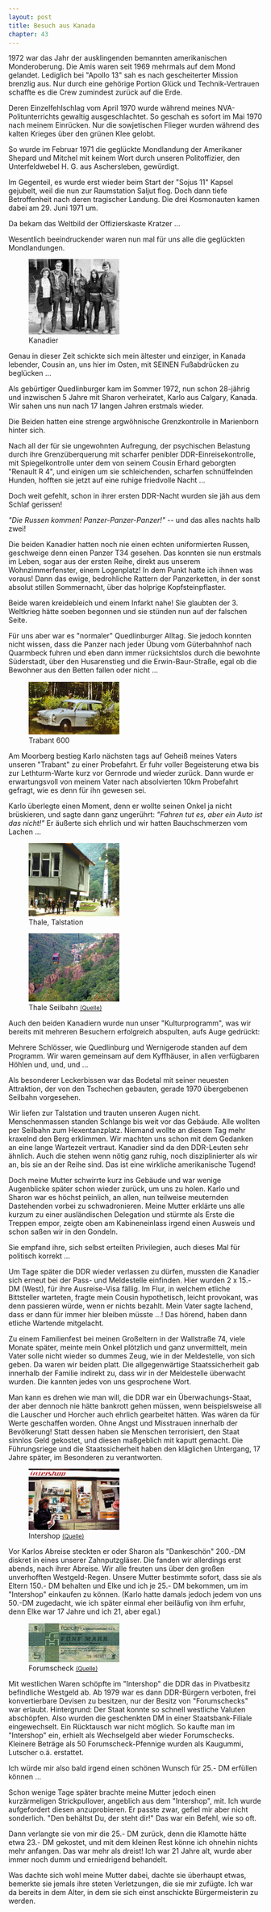 ```yaml
---  
layout: post
title: Besuch aus Kanada
chapter: 43
---  
```




1972 war das Jahr der ausklingenden bemannten amerikanischen Monderoberung.
Die Amis waren seit 1969 mehrmals auf dem Mond gelandet. Lediglich bei "Apollo
13" sah es nach gescheiterter Mission brenzlig aus. Nur durch eine gehörige
Portion Glück und Technik-Vertrauen schaffte es die Crew zumindest zurück auf
die Erde.

Deren Einzelfehlschlag vom April 1970 wurde während meines
NVA-Politunterrichts gewaltig ausgeschlachtet. So geschah es sofort im Mai
1970 nach meinem Einrücken. Nur die sowjetischen Flieger wurden während des
kalten Krieges über den grünen Klee gelobt.

So wurde im Februar 1971 die geglückte Mondlandung der Amerikaner Shepard und
Mitchel mit keinem Wort durch unseren Politoffizier, den Unterfeldwebel H. G.
aus Aschersleben, gewürdigt.

Im Gegenteil, es wurde erst wieder beim Start der "Sojus 11" Kapsel gejubelt,
weil die nun zur Raumstation Saljut flog. Doch dann tiefe Betroffenheit nach
deren tragischer Landung. Die drei Kosmonauten kamen dabei am 29. Juni 1971
um.

Da bekam das Weltbild der Offizierskaste Kratzer …

Wesentlich beeindruckender waren nun mal für uns alle die geglückten
Mondlandungen.

<figure class="right"><a href="/bilder/160.jpg" title="Klicken f&uuml;r Grossansicht" rel="facebox"><img title="Kanadier" src="/bilder/thumb-160.png"></a><figcaption>Kanadier</figcaption></figure>
 Genau in dieser Zeit schickte sich mein ältester und einziger, in
Kanada lebender, Cousin an, uns hier im Osten, mit SEINEN Fußabdrücken zu
beglücken …

Als gebürtiger Quedlinburger kam im Sommer 1972, nun schon 28-jährig und
inzwischen 5 Jahre mit Sharon verheiratet, Karlo aus Calgary, Kanada. Wir
sahen uns nun nach 17 langen Jahren erstmals wieder.

Die Beiden hatten eine strenge argwöhnische Grenzkontrolle in Marienborn
hinter sich.

Nach all der für sie ungewohnten Aufregung, der psychischen Belastung durch
ihre Grenzüberquerung mit scharfer penibler DDR-Einreisekontrolle, mit
Spiegelkontrolle unter dem von seinem Cousin Erhard geborgten "Renault R 4",
und einigen um sie schleichenden, scharfen schnüffelnden Hunden, hofften sie
jetzt auf eine ruhige friedvolle Nacht …

Doch weit gefehlt, schon in ihrer ersten DDR-Nacht wurden sie jäh aus dem
Schlaf gerissen!

_"Die Russen kommen! Panzer-Panzer-Panzer!"_ -- und das alles nachts halb
zwei!

Die beiden Kanadier hatten noch nie einen echten uniformierten Russen,
geschweige denn einen Panzer T34 gesehen. Das konnten sie nun erstmals im
Leben, sogar aus der ersten Reihe, direkt aus unserem Wohnzimmerfenster, einem
Logenplatz! In dem Punkt hatte ich ihnen was voraus! Dann das ewige,
bedrohliche Rattern der Panzerketten, in der sonst absolut stillen
Sommernacht, über das holprige Kopfsteinpflaster.

Beide waren kreidebleich und einem Infarkt nahe! Sie glaubten der 3. Weltkrieg
hätte soeben begonnen und sie stünden nun auf der falschen Seite.

Für uns aber war es "normaler" Quedlinburger Alltag. Sie jedoch konnten nicht
wissen, dass die Panzer nach jeder Übung vom Güterbahnhof nach Quarmbeck
fuhren und eben dann immer rücksichtslos durch die bewohnte Süderstadt, über
den Husarenstieg und die Erwin-Baur-Straße, egal ob die Bewohner aus den
Betten fallen oder nicht …

<figure class="left"><a href="/bilder/161.jpg" title="Klicken f&uuml;r Grossansicht" rel="facebox"><img title="Trabant 600" src="/bilder/thumb-161.png"></a><figcaption>Trabant 600</figcaption></figure>
 Am Moorberg bestieg Karlo nächsten tags auf Geheiß meines Vaters
unseren "Trabant" zu einer Probefahrt. Er fuhr voller Begeisterung etwa bis
zur Lethturm-Warte kurz vor Gernrode und wieder zurück. Dann wurde er
erwartungsvoll von meinem Vater nach absolvierten 10km Probefahrt gefragt,
wie es denn für ihn gewesen sei.

Karlo überlegte einen Moment, denn er wollte seinen Onkel ja nicht brüskieren,
und sagte dann ganz ungerührt: _"Fahren tut es, aber ein Auto ist das nicht!"_
Er äußerte sich ehrlich und wir hatten Bauchschmerzen vom Lachen …

<figure class="right"><a href="/bilder/162.jpg" title="Klicken f&uuml;r Grossansicht" rel="facebox"><img title="Thale, Talstation" src="/bilder/thumb-162.png"></a><figcaption>Thale, Talstation</figcaption></figure>
 <figure class="left"><a href="/bilder/163.jpg" title="Klicken f&uuml;r Grossansicht" rel="facebox"><img title="Thale Seilbahn" src="/bilder/thumb-163.png"></a><figcaption>Thale Seilbahn <small><a href="http://de.wikipedia.org/w/index.php?title=Datei:Bodetalseilbahn_20_08_2006.jpg&amp;filetimestamp=20091012093453#file">(Quelle)</a></small></figcaption></figure>
 Auch den beiden Kanadiern wurde nun unser
"Kulturprogramm", was wir bereits mit mehreren Besuchern erfolgreich
abspulten, aufs Auge gedrückt:

Mehrere Schlösser, wie Quedlinburg und Wernigerode standen auf dem Programm.
Wir waren gemeinsam auf dem Kyffhäuser, in allen verfügbaren Höhlen und, und,
und …

Als besonderer Leckerbissen war das Bodetal mit seiner neuesten Attraktion,
der von den Tschechen gebauten, gerade 1970 übergebenen Seilbahn vorgesehen.

Wir liefen zur Talstation und trauten unseren Augen nicht. Menschenmassen
standen Schlange bis weit vor das Gebäude. Alle wollten per Seilbahn zum
Hexentanzplatz. Niemand wollte an diesem Tag mehr kraxelnd den Berg erklimmen.
Wir machten uns schon mit dem Gedanken an eine lange Wartezeit vertraut.
Kanadier sind da den DDR-Leuten sehr ähnlich. Auch die stehen wenn nötig ganz
ruhig, noch disziplinierter als wir an, bis sie an der Reihe sind. Das ist
eine wirkliche amerikanische Tugend!

Doch meine Mutter schwirrte kurz ins Gebäude und war wenige Augenblicke später
schon wieder zurück, um uns zu holen. Karlo und Sharon war es höchst peinlich,
an allen, nun teilweise meuternden Dastehenden vorbei zu schwadronieren. Meine
Mutter erklärte uns alle kurzum zu einer ausländischen Delegation und stürmte
als Erste die Treppen empor, zeigte oben am Kabineneinlass irgend einen
Ausweis und schon saßen wir in den Gondeln.

Sie empfand ihre, sich selbst erteilten Privilegien, auch dieses Mal für
politisch korrekt …

Um Tage später die DDR wieder verlassen zu dürfen, mussten die Kanadier sich
erneut bei der Pass- und Meldestelle einfinden. Hier wurden 2 x 15.- DM
(West), für ihre Ausreise-Visa fällig. Im Flur, in welchem etliche Bittsteller
warteten, fragte mein Cousin hypothetisch, leicht provokant, was denn
passieren würde, wenn er nichts bezahlt. Mein Vater sagte lachend, dass er
dann für immer hier bleiben müsste …! Das hörend, haben dann etliche Wartende
mitgelacht.

Zu einem Familienfest bei meinen Großeltern in der Wallstraße 74, viele Monate
später, meinte mein Onkel plötzlich und ganz unvermittelt, mein Vater solle
nicht wieder so dummes Zeug, wie in der Meldestelle, von sich geben. Da waren
wir beiden platt. Die allgegenwärtige Staatssicherheit gab innerhalb der
Familie indirekt zu, dass wir in der Meldestelle überwacht wurden. Die kannten
jedes von uns gesprochene Wort.

Man kann es drehen wie man will, die DDR war ein Überwachungs-Staat, der aber
dennoch nie hätte bankrott gehen müssen, wenn beispielsweise all die Lauscher
und Horcher auch ehrlich gearbeitet hätten. Was wären da für Werte geschaffen
worden. Ohne Angst und Misstrauen innerhalb der Bevölkerung! Statt dessen
haben sie Menschen terrorisiert, den Staat sinnlos Geld gekostet, und diesen
maßgeblich mit kaputt gemacht. Die Führungsriege und die Staatssicherheit
haben den kläglichen Untergang, 17 Jahre später, im Besonderen zu
verantworten.

<figure class="right"><a href="/bilder/164.jpg" title="Klicken f&uuml;r Grossansicht" rel="facebox"><img title="Intershop" src="/bilder/thumb-164.png"></a><figcaption>Intershop <small><a href="http://de.wikipedia.org/w/index.php?title=Datei:Intershop.jpg&amp;filetimestamp=20100502044835#file">(Quelle)</a></small></figcaption></figure>
 Vor Karlos Abreise steckten er oder Sharon als "Dankeschön"
200.-DM diskret in eines unserer Zahnputzgläser. Die fanden wir allerdings
erst abends, nach ihrer Abreise. Wir alle freuten uns über den großen
unverhofften Westgeld-Regen. Unsere Mutter bestimmte sofort, dass sie als
Eltern 150.- DM behalten und Elke und ich je 25.- DM bekommen, um im
"Intershop" einkaufen zu können. (Karlo hatte damals jedoch jedem von uns
50.-DM zugedacht, wie ich später einmal eher beiläufig von ihm erfuhr, denn
Elke war 17 Jahre und ich 21, aber egal.)

<figure class="left"><a href="/bilder/165.jpg" title="Klicken f&uuml;r Grossansicht" rel="facebox"><img title="Forumscheck" src="/bilder/thumb-165.png"></a><figcaption>Forumscheck <small><a href="http://de.wikipedia.org/wiki/Datei:GermanyDemRepPFX3-5Mark-1979-donatedmjd_f.jpg#file">(Quelle)</a></small></figcaption></figure>
 Mit westlichen Waren schöpfte im "Intershop" die DDR das in
Pivatbesitz befindliche Westgeld ab. Ab 1979 war es dann DDR-Bürgern verboten,
frei konvertierbare Devisen zu besitzen, nur der Besitz von "Forumschecks" war
erlaubt. Hintergrund: Der Staat konnte so schnell westliche Valuten
abschöpfen. Also wurden die geschenkten DM in einer Staatsbank-Filiale
eingewechselt. Ein Rücktausch war nicht möglich. So kaufte man im "Intershop"
ein, erhielt als Wechselgeld aber wieder Forumschecks. Kleinere Beträge als 50
Forumscheck-Pfennige wurden als Kaugummi, Lutscher o.ä. erstattet.

Ich würde mir also bald irgend einen schönen Wunsch für 25.- DM erfüllen
können …

Schon wenige Tage später brachte meine Mutter jedoch einen kurzärmeligen
Strickpullover, angeblich aus dem "Intershop", mit. Ich wurde aufgefordert
diesen anzuprobieren. Er passte zwar, gefiel mir aber nicht sonderlich. "Den
behältst Du, der steht dir!" Das war ein Befehl, wie so oft.

Dann verlangte sie von mir die 25.- DM zurück, denn die Klamotte hätte etwa
23.- DM gekostet, und mit dem kleinen Rest könne ich ohnehin nichts mehr
anfangen. Das war mehr als dreist! Ich war 21 Jahre alt, wurde aber immer noch
dumm und erniedrigend behandelt.

Was dachte sich wohl meine Mutter dabei, dachte sie überhaupt etwas, bemerkte
sie jemals ihre steten Verletzungen, die sie mir zufügte. Ich war da bereits
in dem Alter, in dem sie sich einst anschickte Bürgermeisterin zu werden.

